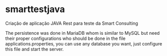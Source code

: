 # smarttestjava
 Criação de aplicação JAVA Rest para teste da Smart Consulting
 
 The persistence was done in MariaDB whom is similar to MySQL but need their proper configurations who should be done in the file applications.properties, you can use any database you want, just configure this file and start the server.
